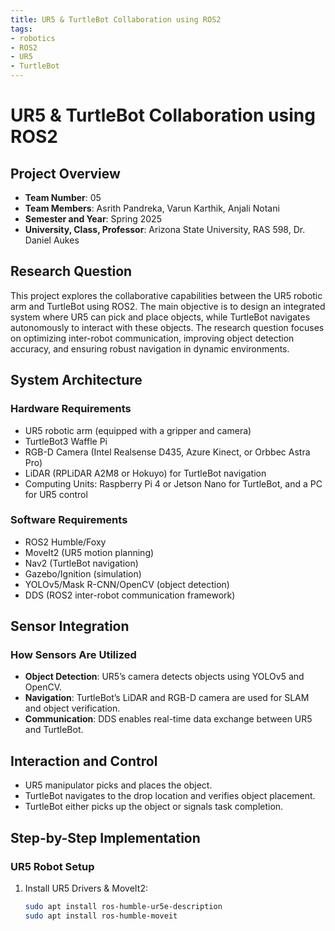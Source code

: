 ```yaml
---
title: UR5 & TurtleBot Collaboration using ROS2
tags:
- robotics
- ROS2
- UR5
- TurtleBot
---
```


# UR5 & TurtleBot Collaboration using ROS2

## Project Overview

- **Team Number**: 05
- **Team Members**: Asrith Pandreka, Varun Karthik, Anjali Notani
- **Semester and Year**: Spring 2025
- **University, Class, Professor**: Arizona State University, RAS 598, Dr. Daniel Aukes

## Research Question

This project explores the collaborative capabilities between the UR5 robotic arm and TurtleBot using ROS2. The main objective is to design an integrated system where UR5 can pick and place objects, while TurtleBot navigates autonomously to interact with these objects. The research question focuses on optimizing inter-robot communication, improving object detection accuracy, and ensuring robust navigation in dynamic environments.

## System Architecture

### Hardware Requirements

- UR5 robotic arm (equipped with a gripper and camera)
- TurtleBot3 Waffle Pi
- RGB-D Camera (Intel Realsense D435, Azure Kinect, or Orbbec Astra Pro)
- LiDAR (RPLiDAR A2M8 or Hokuyo) for TurtleBot navigation
- Computing Units: Raspberry Pi 4 or Jetson Nano for TurtleBot, and a PC for UR5 control

### Software Requirements

- ROS2 Humble/Foxy
- MoveIt2 (UR5 motion planning)
- Nav2 (TurtleBot navigation)
- Gazebo/Ignition (simulation)
- YOLOv5/Mask R-CNN/OpenCV (object detection)
- DDS (ROS2 inter-robot communication framework)

## Sensor Integration

### How Sensors Are Utilized

- **Object Detection**: UR5’s camera detects objects using YOLOv5 and OpenCV.
- **Navigation**: TurtleBot’s LiDAR and RGB-D camera are used for SLAM and object verification.
- **Communication**: DDS enables real-time data exchange between UR5 and TurtleBot.

## Interaction and Control

- UR5 manipulator picks and places the object.
- TurtleBot navigates to the drop location and verifies object placement.
- TurtleBot either picks up the object or signals task completion.

## Step-by-Step Implementation

### UR5 Robot Setup

1. Install UR5 Drivers & MoveIt2:
   ```bash
   sudo apt install ros-humble-ur5e-description
   sudo apt install ros-humble-moveit